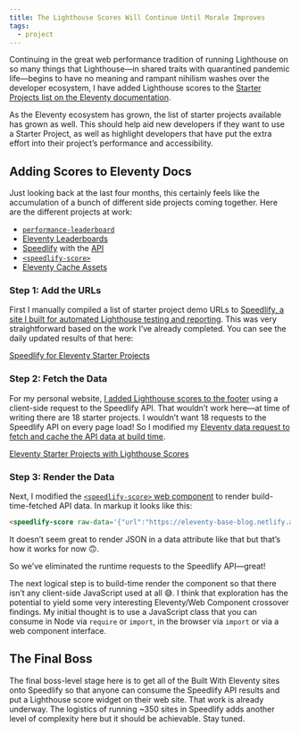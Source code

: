 ```yaml
---
title: The Lighthouse Scores Will Continue Until Morale Improves
tags:
  - project
---
```

Continuing in the great web performance tradition of running Lighthouse on so many things that Lighthouse—in shared traits with quarantined pandemic life—begins to have no meaning and rampant nihilism washes over the developer ecosystem, I have added Lighthouse scores to the [Starter Projects list on the Eleventy documentation](https://www.11ty.dev/docs/starter/).

As the Eleventy ecosystem has grown, the list of starter projects available has grown as well. This should help aid new developers if they want to use a Starter Project, as well as highlight developers that have put the extra effort into their project’s performance and accessibility.

## Adding Scores to Eleventy Docs

Just looking back at the last four months, this certainly feels like the accumulation of a bunch of different side projects coming together. Here are the different projects at work:

* [`performance-leaderboard`](https://github.com/zachleat/performance-leaderboard/)
* [Eleventy Leaderboards](https://www.11ty.dev/leaderboard/)
* [Speedlify](https://www.speedlify.dev/) with the [API](https://www.speedlify.dev/api/urls.json)
* [`<speedlify-score>`](https://github.com/zachleat/speedlify-score/)
* [Eleventy Cache Assets](https://github.com/11ty/eleventy-cache-assets)

### Step 1: Add the URLs

First I manually compiled a list of starter project demo URLs to [Speedlify, a site I built for automated Lighthouse testing and reporting](/web/speedlify/). This was very straightforward based on the work I’ve already completed. You can see the daily updated results of that here:

<div class="primarylink"><a href="https://www.speedlify.dev/eleventy-starters/">Speedlify for Eleventy Starter Projects</a></div>

### Step 2: Fetch the Data

For my personal website, [I added Lighthouse scores to the footer](/web/lighthouse-in-footer/) using a client-side request to the Speedlify API. That wouldn’t work here—at time of writing there are 18 starter projects. I wouldn’t want 18 requests to the Speedlify API on every page load! So I modified my [Eleventy data request to fetch and cache the API data at build time](https://github.com/11ty/11ty-website/blob/master/_data/speedlify.js).

<div class="primarylink"><a href="https://www.11ty.dev/docs/starter/">Eleventy Starter Projects with Lighthouse Scores</a></div>

### Step 3: Render the Data

Next, I modified the [`<speedlify-score>` web component](https://github.com/zachleat/speedlify-score/) to render build-time-fetched API data. In markup it looks like this:

```html
<speedlify-score raw-data='{"url":"https://eleventy-base-blog.netlify.app/","requeste…quot;,"timestamp":1595170952102,"ranks":{"hundos":7,"performance":5,"accessibility":6},"lighthouse":{"version":"6.1.1","performance":1,"accessibility":1,"bestPractices":1,"seo":0.97,"total":397},"firstContentfulPaint":815.225,"speedIndex":815.225,"largestContentfulPaint":815.225,"totalBlockingTime":0,"cumulativeLayoutShift":0,"timeToInteractive":815.225,"maxPotentialFirstInputDelay":16,"timeToFirstByte":29.860000000000014,"weight":{"summary":"3 requests • 3 KiB","total":3258,"image":0,"imageCount":0,"script":0,"scriptCount":0,"document":1059,"font":0,"fontCount":0,"stylesheet":2199,"stylesheetCount":2,"thirdParty":0,"thirdPartyCount":0},"axe":{"passes":130,"violations":0}}'></speedlify-score>
```

It doesn’t seem great to render JSON in a data attribute like that but that’s how it works for now 🙃.

So we’ve eliminated the runtime requests to the Speedlify API—great!

The next logical step is to build-time render the component so that there isn’t any client-side JavaScript used at all 😅. I think that exploration has the potential to yield some very interesting Eleventy/Web Component crossover findings. My initial thought is to use a JavaScript class that you can consume in Node via `require` or `import`, in the browser via `import` or via a web component interface.

## The Final Boss

The final boss-level stage here is to get all of the Built With Eleventy sites onto Speedlify so that anyone can consume the Speedlify API results and put a Lighthouse score widget on their web site. That work is already underway. The logistics of running ~350 sites in Speedlify adds another level of complexity here but it should be achievable. Stay tuned.